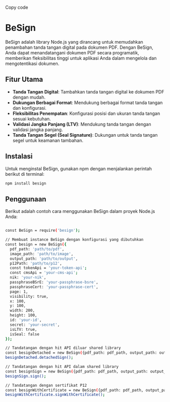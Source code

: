
Copy code
# BeSign

BeSign adalah library Node.js yang dirancang untuk memudahkan penambahan tanda tangan digital pada dokumen PDF. Dengan BeSign, Anda dapat menandatangani dokumen PDF secara programatik, memberikan fleksibilitas tinggi untuk aplikasi Anda dalam mengelola dan mengotentikasi dokumen.

## Fitur Utama

- **Tanda Tangan Digital**: Tambahkan tanda tangan digital ke dokumen PDF dengan mudah.
- **Dukungan Berbagai Format**: Mendukung berbagai format tanda tangan dan konfigurasi.
- **Fleksibilitas Penempatan**: Konfigurasi posisi dan ukuran tanda tangan sesuai kebutuhan.
- **Validasi Jangka Panjang (LTV)**: Mendukung tanda tangan dengan validasi jangka panjang.
- **Tanda Tangan Segel (Seal Signature)**: Dukungan untuk tanda tangan segel untuk keamanan tambahan.

## Instalasi

Untuk menginstal BeSign, gunakan npm dengan menjalankan perintah berikut di terminal:

```sh
npm install besign
```
## Penggunaan
Berikut adalah contoh cara menggunakan BeSign dalam proyek Node.js Anda:


```sh

const BeSign = require('besign');

// Membuat instance BeSign dengan konfigurasi yang dibutuhkan
const besign = new BeSign({
  pdf_path: 'path/to/pdf',
  image_path: 'path/to/image',
  output_path: 'path/to/output',
  p12Path: 'path/to/p12',
  const tokenApi = 'your-token-api';
  const cmsApi = 'your-cms-api';
  nik: 'your-nik',
  passphraseBSrE: 'your-passphrase-bsre',
  passphraseCert: 'your-passphrase-cert',
  page: 1,
  visibility: true,
  x: 100,
  y: 100,
  width: 200,
  height: 100,
  id: 'your-id',
  secret: 'your-secret',
  isLTV: true,
  isSeal: false
});

// Tandatangan dengan hit API diluar shared library
const besignDetached = new BeSign({pdf_path: pdf_path, output_path: output_path, nik: nik, passphraseBSrE: passphraseBSrE, id: id, secret: secret, tokenApi: tokenApi, cmsApi: cmsApi});
besignDetached.detachedSign();

// Tandatangan dengan hit API dalam shared library
const besignSign = new BeSign({pdf_path: pdf_path, output_path: output_path, nik: nik, passphraseBSrE: passphraseBSrE, id: id, secret: secret});
besignSign.sign();

// Tandatangan dengan sertifikat P12
const besignWithCertificate = new BeSign({pdf_path: pdf_path, output_path: output_path, p12Path: p12Path, passphraseCert: passphraseCert});
besignWithCertificate.signWithCertificate();
```
